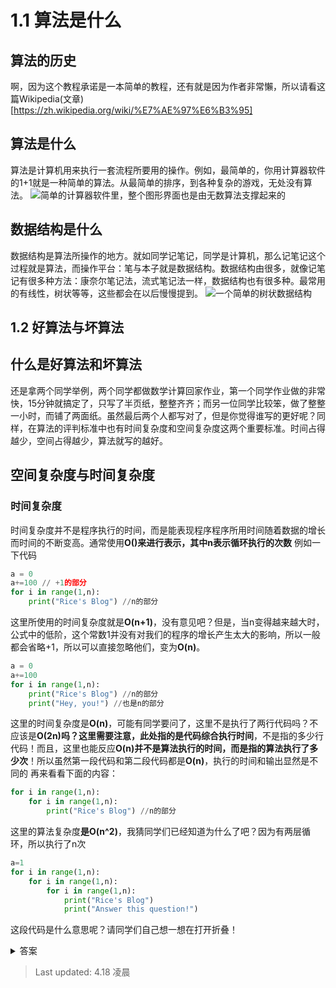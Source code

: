 # 1.1 算法是什么
## 算法的历史
啊，因为这个教程承诺是一本简单的教程，还有就是因为作者非常懶，所以请看这篇Wikipedia(文章)[https://zh.wikipedia.org/wiki/%E7%AE%97%E6%B3%95]
## 算法是什么
算法是计算机用来执行一套流程所要用的操作。例如，最简单的，你用计算器软件的1+1就是一种简单的算法。从最简单的排序，到各种复杂的游戏，无处没有算法。
![简单的计算器软件里，整个图形界面也是由无数算法支撑起来的](https://pic.imgdb.cn/item/625ac3c0239250f7c53c765e.jpg)

## 数据结构是什么
数据结构是算法所操作的地方。就如同学记笔记，同学是计算机，那么记笔记这个过程就是算法，而操作平台：笔与本子就是数据结构。数据结构由很多，就像记笔记有很多种方法：康奈尔笔记法，流式笔记法一样，数据结构也有很多种。最常用的有线性，树状等等，这些都会在以后慢慢提到。
![一个简单的树状数据结构](https://pic.imgdb.cn/item/625ac65a239250f7c54236f8.jpg)

## 1.2 好算法与坏算法
## 什么是好算法和坏算法
还是拿两个同学举例，两个同学都做数学计算回家作业，第一个同学作业做的非常快，15分钟就搞定了，只写了半页纸，整整齐齐；而另一位同学比较笨，做了整整一小时，而铺了两面纸。虽然最后两个人都写对了，但是你觉得谁写的更好呢？同样，在算法的评判标准中也有时间复杂度和空间复杂度这两个重要标准。时间占得越少，空间占得越少，算法就写的越好。
## 空间复杂度与时间复杂度
### 时间复杂度
时间复杂度并不是程序执行的时间，而是能表现程序程序所用时间随着数据的增长而时间的不断变高。通常使用**O()**来进行表示，其中n表示**循环执行的次数**
例如一下代码
```python
a = 0
a+=100 // +1的部分
for i in range(1,n):
    print("Rice's Blog") //n的部分
```
这里所使用的时间复杂度就是**O(n+1)**，没有意见吧？但是，当n变得越来越大时，公式中的低阶，这个常数1并没有对我们的程序的增长产生太大的影响，所以一般都会省略+1，所以可以直接忽略他们，变为**O(n)**。
```python
a = 0
a+=100
for i in range(1,n):
    print("Rice's Blog") //n的部分
    print("Hey, you!") //也是n的部分
```
这里的时间复杂度是**O(n)**，可能有同学要问了，这里不是执行了两行代码吗？不应该是**O(2n)**吗？这里需要注意，此处指的是**代码综合执行时间**，不是指的多少行代码！而且，这里也能反应**O(n)**并不是算法执行的时间，而是指的**算法执行了多少次**！所以虽然第一段代码和第二段代码都是**O(n)**，执行的时间和输出显然是不同的
再来看看下面的内容：
```python
for i in range(1,n):
    for i in range(1,n):
        print("Rice's Blog") //n的部分
```
这里的算法复杂度**是O(n^2)**，我猜同学们已经知道为什么了吧？因为有两层循环，所以执行了n次
```python
a=1
for i in range(1,n):
    for i in range(1,n):
        for i in range(1,n):
            print("Rice's Blog")
            print("Answer this question!")
```
这段代码是什么意思呢？请同学们自己想一想在打开折叠！
<details>
<summary>答案</summary>
有没有认真想？这段代码的算法复杂度就是<b>O(n^3)</b>，因为有三层循环。
</details>

> Last updated: 4.18 凌晨
